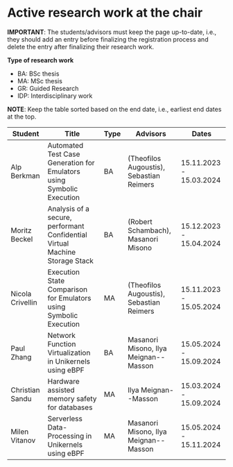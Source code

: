 # Active research work at the chair


**IMPORTANT**: The students/advisors must keep the page up-to-date, i.e., they should add an entry before finalizing the registration process and delete the entry after finalizing their research work.

**Type of research work** 
  - BA: BSc thesis
  - MA: MSc thesis
  - GR: Guided Research
  - IDP: Interdisciplinary work

**NOTE**: Keep the table sorted based on the end date, i.e., earliest end dates at the top.

| Student            | Title                                                                                 | Type | Advisors          | Dates |
| ------------------ | ------------------------------------------------------------------------------------- | ---- | ----------------- | --------------- |
| Alp Berkman        | Automated Test Case Generation for Emulators using Symbolic Execution | BA | (Theofilos Augoustis), Sebastian Reimers | 15.11.2023 - 15.03.2024 |
| Moritz Beckel      | Analysis of a secure, performant Confidential Virtual Machine Storage Stack | BA | (Robert Schambach), Masanori Misono | 15.12.2023 - 15.04.2024 |
| Nicola Crivellin   | Execution State Comparison for Emulators using Symbolic Execution | MA | (Theofilos Augoustis), Sebastian Reimers | 15.11.2023 - 15.05.2024 |
| Paul Zhang         | Network Function Virtualization in Unikernels using eBPF | BA | Masanori Misono, Ilya Meignan--Masson | 15.05.2024 - 15.09.2024 |
| Christian Sandu    | Hardware assisted memory safety for databases | MA | Ilya Meignan--Masson | 15.03.2024 - 15.09.2024 |
| Milen Vitanov      | Serverless Data-Processing in Unikernels using eBPF  | MA | Masanori Misono, Ilya Meignan--Masson | 15.05.2024 - 15.11.2024 |

